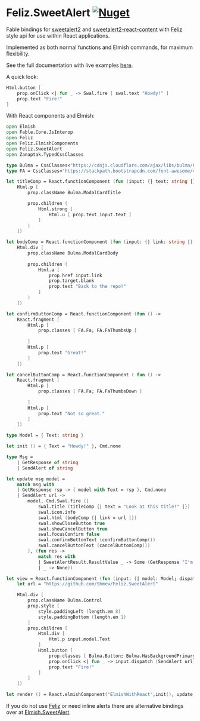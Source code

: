 # Feliz.SweetAlert [![Nuget](https://img.shields.io/nuget/v/Feliz.SweetAlert.svg?maxAge=0&colorB=brightgreen)](https://www.nuget.org/packages/Feliz.SweetAlert)

Fable bindings for [sweetalert2](https://github.com/sweetalert2/sweetalert2) and [sweetalert2-react-content](https://github.com/sweetalert2/sweetalert2-react-content) with [Feliz](https://github.com/Zaid-Ajaj/Feliz) style api for use within React applications.

Implemented as both normal functions and Elmish commands, for maximum flexibility.

See the full documentation with live examples [here](https://shmew.github.io/Feliz.SweetAlert/).

A quick look:

```fs
Html.button [
    prop.onClick <| fun _ -> Swal.fire [ swal.text "Howdy!" ]
    prop.text "Fire!"
]
```

With React components and Elmish:

```fs
open Elmish
open Fable.Core.JsInterop
open Feliz
open Feliz.ElmishComponents
open Feliz.SweetAlert
open Zanaptak.TypedCssClasses

type Bulma = CssClasses<"https://cdnjs.cloudflare.com/ajax/libs/bulma/0.7.5/css/bulma.min.css", Naming.PascalCase>
type FA = CssClasses<"https://stackpath.bootstrapcdn.com/font-awesome/4.7.0/css/font-awesome.min.css", Naming.PascalCase>

let titleComp = React.functionComponent (fun (input: {| text: string |}) -> 
    Html.p [ 
        prop.className Bulma.ModalCardTitle

        prop.children (
            Html.strong [ 
                Html.u [ prop.text input.text ] 
            ]
        )
    ])

let bodyComp = React.functionComponent (fun (input: {| link: string |}) ->
    Html.div [
        prop.className Bulma.ModalCardBody
        
        prop.children (
            Html.a [
                prop.href input.link
                prop.target.blank
                prop.text "Back to the repo!"
            ]
        )
    ])

let confirmButtonComp = React.functionComponent (fun () ->
    React.fragment [
        Html.p [
            prop.classes [ FA.Fa; FA.FaThumbsUp ]
    
        ]
        Html.p [
            prop.text "Great!"
        ]
    ])

let cancelButtonComp = React.functionComponent ( fun () ->
    React.fragment [
        Html.p [
            prop.classes [ FA.Fa; FA.FaThumbsDown ]
    
        ]
        Html.p [
            prop.text "Not so great."
        ]
    ])

type Model = { Text: string }

let init () = { Text = "Howdy!" }, Cmd.none

type Msg =
    | GetResponse of string
    | SendAlert of string

let update msg model =
    match msg with
    | GetResponse rsp -> { model with Text = rsp }, Cmd.none
    | SendAlert url ->
        model, Cmd.Swal.fire ([
            swal.title (titleComp {| text = "Look at this title!" |})
            swal.icon.info
            swal.html (bodyComp {| link = url |})
            swal.showCloseButton true
            swal.showCancelButton true
            swal.focusConfirm false
            swal.confirmButtonText (confirmButtonComp())
            swal.cancelButtonText (cancelButtonComp())
        ], (fun res -> 
            match res with
            | SweetAlertResult.ResultValue _ -> Some (GetResponse "I'm glad you like it!")
            | _ -> None))

let view = React.functionComponent (fun (input: {| model: Model; dispatch: Msg -> unit |}) ->
    let url = "https://github.com/Shmew/Feliz.SweetAlert"

    Html.div [
        prop.className Bulma.Control
        prop.style [
            style.paddingLeft (length.em 8)
            style.paddingBottom (length.em 1)
        ]
        prop.children [
            Html.div [
                Html.p input.model.Text
            ]
            Html.button [
                prop.classes [ Bulma.Button; Bulma.HasBackgroundPrimary; Bulma.HasTextWhite; Bulma.IsLarge ]
                prop.onClick <| fun _ -> input.dispatch (SendAlert url)
                prop.text "Fire!"
            ]
        ]
    ])

let render () = React.elmishComponent("ElmishWithReact",init(), update, (fun model dispatch -> view {| model = model; dispatch = dispatch |}))
```

If you do not use [Feliz](https://github.com/Zaid-Ajaj/Feliz) or need inline alerts there are alternative bindings over at [Elmish.SweetAlert](https://github.com/Zaid-Ajaj/Elmish.SweetAlert).
